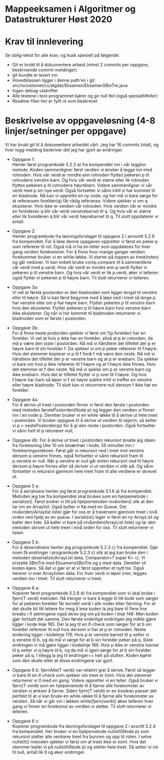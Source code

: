 # Mappeeksamen i Algoritmer og Datastrukturer Høst 2020

# Krav til innlevering

Se oblig-tekst for alle krav, og husk spesielt på følgende:

* Git er brukt til å dokumentere arbeid (minst 2 commits per oppgave, beskrivende commit-meldinger)	
* git bundle er levert inn
* Hovedklassen ligger i denne path'en i git: src/no/oslomet/cs/algdat/Eksamen/EksamenSBinTre.java
* Ingen debug-utskrifter
* Alle testene i test-programmet kjører og gir null feil (også spesialtilfeller)
* Readme-filen her er fyllt ut som beskrevet


# Beskrivelse av oppgaveløsning (4-8 linjer/setninger per oppgave)

Vi har brukt git til å dokumentere arbeidet vårt. Jeg har 16 commits totalt, og hver logg-melding beskriver det jeg har gjort av endringer.

* Oppgave 1:  
Henter først programkode 5.2.3 a) fra kompendiet inn i vår leggInn metode. Koden sammenligner først verdien vi ønsker å legge inn med
rotnoden. Hvis vår verdi er mindre enn rotnoden flyttes pekeren p til rotnodens venstre barn. Og hvis vår verdi er større eller lik
rotnoden flyttes pekeren p til rotnodens høyrebarn. Videre sammenligner vi vår verdi med p sin nye verdi. Også fortsetter vi sånn intill
vi har kommet til en bladnode. Nå kan vi opprette en ny node, og her må vi bare sørge for at referansen forelder(q) får riktig referanse.
Videre sjekker vi om q eksisterer. Hvis ikke er verdien vår rotnoden. Hvis verdien vår er mindre en forelderen q blir vår verdi
venstrebarnet til q. Og hvis vår er større eller lik forelderen q blir vår verdi høyrebarnet til q. Til slutt oppdaterer vi antall.

* Oppgave 2:  
Henter programkode fra løsningsforslaget til oppgave 2 i avnsnitt 5.2.6 fra kompendiet. For å løse denne oppgaven oppretter vi først en peker p
som refererer til rot. Også må vi ha en teller som oppdateres for hver gang verdien forekommer. For å finne hvor mange ganger verdien forekommer
bruker vi en while-løkke. Vi starter på toppen av treet(roten) og går nedover. Vi kan enkelt bruke comp.compare til å sammenlikne vår verdi med p.verdi.
Hvis vår verdi er mindre enn p.verdi flytter vi pekeren p til venstre barn. Og hvis vår verdi er lik p.verdi, øker vi telleren også flytter vi pekeren p
til høyre barn. Til slutt returnerer vi telleren.  

* Oppgave 3a:  
Vi vet at første postorden er den bladnoden som ligger lengst til venstre eller til høyre. Så vi kan først begynne med å løpe ned i treet så lenge
p har venstre eller om p har høyre barn. Flytter pekeren p til venstre barn hvis den eksisterer. Flytter pekeren p til høyre barn hvis venstre barn
ikke eksisterer. Og når vi har kommet til bladnoden returnerer vi bladnoden som er første i postorden.  

* Oppgave 3b:  
For å finne neste postorden sjekker vi først om f(p.forelder) har en forelder. Vi vet at hvis p ikke har en forelder, altså at p er rotnoden,
da må p være den siste i postorden. Nå må vi håndtere det tilfellet der p er høyre barn til sin forelder f. Da sjekker vi om p peker refererer til
f.høyre. Hvis det stemmer kopierer vi p til f fordi f må være den neste. Nå må vi håndtere det tilfellet der p er venstre barn og at p er enebarn.
Da sjekker vi bare om hvis p ikke refererer til f.høyre og at f.høyre ikke finnes. Hvis det stemmer er f den neste. Nå må vi sjekke om p er
venstre barn og ikke enebarn. Hvis det er tilfellet flytter vi p over til f.høyre. Og hvis f.høyre har barn så løper vi f sit høyre subtre intill vi
treffer en venstre eller høyre bladnode. Til slutt kan vi retunrnere null dersom f ikke har en forelder.  

* Oppgave 4a:  
For å skrive ut treet i postorden finner vi først den første i postorden med metoden førstePostorden(Node<T> p) og legger den verdien vi finner
inn i en node p. Deretter bruker vi en while-løkke til å skrive ut hele treet i postorden. Vi bruker oppgave til å skrive ut verdien til skjerm,
så setter vi p = nestePostorden(p) for å gi den neste i postorden. Også fortsetter vi sånn helt til p retunerer null;

* Oppgave 4b:
For å skrive ut treet i postorden rekursivt brukte jeg ideen fra forelesning Uke 10 om binærtrær i kode, 55 minutter inn i forelesningsvideoen.
Først går vi rekursivt ned i treet mot venstre dersom p.venstre finnes, også fortsetter vi sånn rekursivt fram til p.venstre er null. Når p.venstre
er null går enten rekursivt ned til høyre dersom p.høyre finnes eller så skriver vi ut verdien vi står på. Og sånn fortsetter vi rekursivt gjennom
hele treet fram til alle verdiene er skrevet ut.  

* Oppgave 5 a:  
For å serialisere henter jeg først programkode 5.1.6 a) fra kompendiet. Metoden jeg tok fra kompendiet skal brukes som en hjelpemetode i serialize().
Først endrer vi litt på hjelpemetoden nivåorden() slik at den tar inn en Arraylist. Også bytter vi Kø med en Queue. Det nivåorden(Arraylist liste)
gjør for oss er å traversere gjennom treet i nivå orden ved hjelp av en queue. I serialize() lager vi først en ny ArrayList<T> og kaller den liste.
Så kaller vi bare på nivåorden(ArrayList<T> liste) og lar den metoden skrivet ut hele treet i nivå orden for oss. Til slutt returnerer vi listen.  

* Oppgave 5 b:  
For å deserialisere henter jeg programkode 5.2.3 c) fra kompendiet. Gjør noen få endringer i programkode 5.2.3 c) slik at jeg kan bruke den i metoden
deserialize(ArrayList<K> data, Comparator<? super K> c). Vi erstatte SBinTre<T> med EksamensSBinTre<K> og s med data. Deretter vil koden kjøre. Så det
vi gjør er at vi først oppretter et nytt tre. Også itererer vi over Arraylisten data. For hver verdi vi løper over, legges verdien inn i treet. Til
slutt returnerer vi treet.  

* Oppgave 6 a:  
Kopierer først programkode 5.2.8 d) fra kompendiet som vi skal bruke i fjern(T verdi) metoden. Nå trenger vi bare å legge til litt kode som sørger for
at pekeren forelder får korrekt verdi i alle noder etter fjerning. For at det skulle bli litt lettere for meg å lese koden la jeg bare til flere line
breaks i if setningene også skrev jeg om på koden i linje 148. Men koden gjør fortsatt det samme. Den første ordenlige endringen jeg måtte gjøre ligger
i kode linje 165. Der la jeg til en if-check som sørger for at b sin forelder refererer til null hvis dersom vi har at p er rotnoden. Neste endering
ligger i kodelinje 176. Hvis p er venstre barnet til q setter vi q.venstre til b, og da må vi sørge for at b sin forelder peker på q. Siste endringen vi
må gjøre ligger i kodelinje 186. Hvis p ikke er venstre barnet til q setter vi q.høyre til b, og da må vi igjen sørge for at b sin forelder peker på q.
I tillegg la jeg til endringer++ helt på slutten. Koden kjørte som den skulle etter at disse endringene var gjort.

* Oppgave 6 b:
fjernAlle(T verdi) var relativt grei å skrive. Først så legger vi bare til en if-check som sjekker om treet er tomt. Hvis det stemmer returnerer vi 0
med en gang. Videre oppretter vi en teller. Også bruker vi fjern(T verdi) som en hjelpemetode til å fjerne alle forekomster av verdien vi ønkser å
fjerne. Siden fjern(T verdi) er en boolean passer det perfekt til at vi kan bruke en while-løkke til å fjerne alle forekomster av verdien. Så når vi
går inn i løkken while(fjern(verdi)) økes telleren hver gang vi finner en forekomst av verdien vi sletter. Til slutt returnerer vi telleren.  

* Oppgave 6 c:  
Kopierer programkode fra løsningsforslaget til oppgave 2 i avsnitt 5.2.4 fra kompendiet. Her bruker vi en hjelpemetode nullstill(Node<T> p) som
rekursivt sletter alle verdiene treet fra bunnen og opp til roten. I selve nullstill() metoden sjekker vi først om at treet ikke er tomt. Hvis
det stemmer kaller vi på nullstill(Node<T> p) og sletter hele treet. Så setter vi rot til null, antall lik 0 og øker endringer.











 